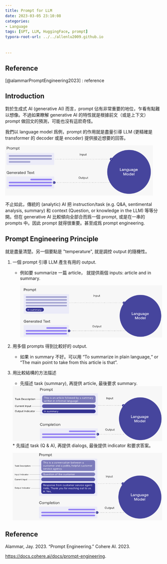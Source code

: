 ```yaml
---
title: Prompt for LLM
date: 2023-03-05 23:10:08
categories:
- Language
tags: [GPT, LLM, HuggingFace, prompt]
typora-root-url: ../../allenlu2009.github.io


---
```




## Reference

[@alammarPromptEngineering2023] : reference



## Introduction

對於生成式 AI (generative AI) 而言，prompt 佔有非常重要的地位，乍看有點難以想像。不過如果瞭解 generative AI 的特性就是根據前文（或是上下文）prompt 做回文的預測，可能也沒有這麽奇怪。

我們以 language model 爲例，prompt 的作用就是盡量引導 LLM (更精確是 transformer 的 decoder 或是 encoder) 提供接近想要的回答。

<img src="/media/image-20230305092331182.png" alt="image-20230305092331182" style="zoom: 67%;" />

不止如此，傳統的 (analytic) AI 把 instruction/task (e.g. Q&A, sentimental analysis, summary) 和 context (Question, or knowledge in the LLM) 等等分開。但在 generative AI 比較傾向全部合而爲一個 prompt, 或是在一串的 prompts 中。因此 prompt 就得很重要。甚至成爲 prompt engineering.



## Prompt Engineering Principle

就是盡量清楚。另一個要點是 "temperature", 就是調控 output 的隨機性。

1. 一個 prompt 引導 LLM 產生有用的 output.

   * 例如要 summarize 一篇 article， 就提供兩個 inputs:  article and in summary.

     <img src="/media/image-20230305164457418.png" alt="image-20230305164457418" style="zoom:67%;" /> 

2. 用多個 prompts 得到比較好的 output.

   * 如果 in summary 不好。可以用 “To summarize in plain language,“ or “The main point to take from this article is that”.

3. 用比較結構的方法描述

   * 先描述 task (summary), 再提供 article, 最後要求 summary.
   <img src="/media/image-20230305165733889.png" alt="image-20230305165733889" style="zoom:67%;" />
   * 先描述 task (Q & A), 再提供 dialogs, 最後提供 indicator 和要求答案。
   
   ![image-20230305165906032](/media/image-20230305165906032.png)





 

## Reference

Alammar, Jay. 2023. “Prompt Engineering.” Cohere AI. 2023.

<https://docs.cohere.ai/docs/prompt-engineering>.

